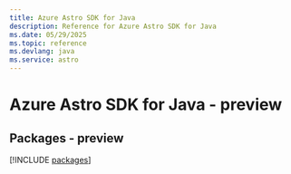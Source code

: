 ```yaml
---
title: Azure Astro SDK for Java
description: Reference for Azure Astro SDK for Java
ms.date: 05/29/2025
ms.topic: reference
ms.devlang: java
ms.service: astro
---
```

# Azure Astro SDK for Java - preview
## Packages - preview
[!INCLUDE [packages](astro-index.md)]